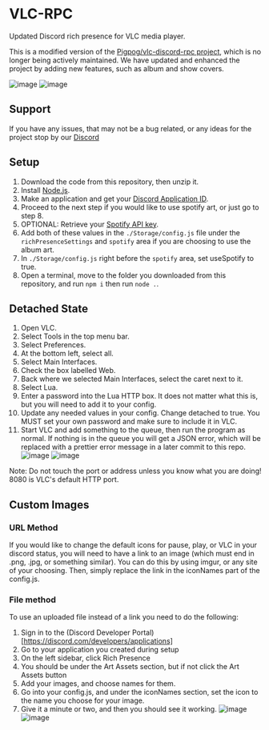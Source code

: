 # VLC-RPC
Updated Discord rich presence for VLC media player.

This is a modified version of the [Pigpog/vlc-discord-rpc project](https://github.com/Pigpog/vlc-discord-rpc), which is no longer being actively maintained. We have updated and enhanced the project by adding new features, such as album and show covers. 

![image](https://user-images.githubusercontent.com/61550272/234398623-02c343fa-c500-421c-a7a8-cb4d33f88a81.png)
![image](https://user-images.githubusercontent.com/61550272/234403580-4a910bd7-41a5-4ceb-8a31-180c2efda417.png)

## Support
If you have any issues, that may not be a bug related, or any ideas for the project stop by our [Discord](https://discord.gg/GDwxX8gQ)

## Setup
1. Download the code from this repository, then unzip it.
2. Install [Node.js](https://nodejs.org/en/download).
3. Make an application and get your [Discord Application ID](https://discord.com/developers/applications).
4. Proceed to the next step if you would like to use spotify art, or just go to step 8.
5. OPTIONAL: Retrieve your [Spotify API key](https://developer.spotify.com/documentation/web-api/tutorials/getting-started). 
6. Add both of these values in the `./Storage/config.js` file under the `richPresenceSettings` and `spotify` area if you are choosing to use the album art.
7. In `./Storage/config.js` right before the `spotify` area, set useSpotify to true.
8. Open a terminal, move to the folder you downloaded from this repository, and run `npm i` then run `node .`.

## Detached State
1. Open VLC.
2. Select Tools in the top menu bar.
3. Select Preferences.
4. At the bottom left, select all.
5. Select Main Interfaces.
6. Check the box labelled Web.
7. Back where we selected Main Interfaces, select the caret next to it.
8. Select Lua.
9. Enter a password into the Lua HTTP box. It does not matter what this is, but you will need to add it to your config.
10. Update any needed values in your config. Change detached to true. You MUST set your own password and make sure to include it in VLC.
11. Start VLC and add something to the queue, then run the program as normal. If nothing is in the queue you will get a JSON error, which will be replaced with a prettier error message in a later commit to this repo.
![image](https://github.com/vlc-rpc/vlc-discord-rpc/assets/61550272/4aa489d9-269c-4333-b595-bb3d0444fa24)
![image](https://github.com/vlc-rpc/vlc-discord-rpc/assets/61550272/292e8748-b6c6-4ff8-88a5-225e5dd2b467)

Note: Do not touch the port or address unless you know what you are doing! 8080 is VLC's default HTTP port. 

## Custom Images
### URL Method
If you would like to change the default icons for pause, play, or VLC in your discord status, you will need to have a link to an image (which must end in .png, .jpg, or something similar). You can do this by using imgur, or any site of your choosing. Then, simply replace the link in the iconNames part of the config.js.

### File method
To use an uploaded file instead of a link you need to do the following:
1) Sign in to the (Discord Developer Portal)[https://discord.com/developers/applications]
2) Go to your application you created during setup
3) On the left sidebar, click Rich Presence
4) You should be under the Art Assets section, but if not click the Art Assets button
5) Add your images, and choose names for them.
6) Go into your config.js, and under the iconNames section, set the icon to the name you choose for your image.
7) Give it a minute or two, and then you should see it working.
![image](https://github.com/vlc-rpc/vlc-discord-rpc/assets/61550272/692b569e-7483-45a6-9ec8-0961c21f947e)
![image](https://github.com/vlc-rpc/vlc-discord-rpc/assets/61550272/cd84551e-0437-40ec-95ed-5dbd76968a7a)


